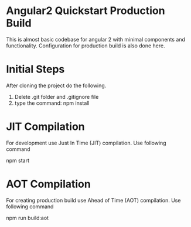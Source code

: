 # Angular2 Quickstart Production Build
This is almost basic codebase for angular 2 with minimal components and functionality. Configuration for production build is also done here.

Initial Steps
==============
After cloning the project do the following.
1) Delete .git folder and .gitignore file
2) type the command: npm install

JIT Compilation
===============
For development use Just In Time (JIT) compilation. Use following command

npm start


AOT Compilation
===============
For creating production build  use Ahead of Time (AOT) compilation. Use following command

npm run build:aot
